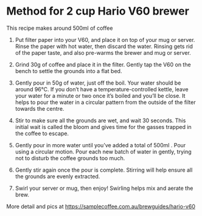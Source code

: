 # Method for 2 cup Hario V60 brewer
This recipe makes around 500ml of coffee

1. Put filter paper into your V60, and place it on top of your mug or server. Rinse the paper with hot water, then discard the water.
Rinsing gets rid of the paper taste, and also pre-warms the brewer and mug or server.


2. Grind 30g of coffee and place it in the filter.
Gently tap the V60 on the bench to settle the grounds into a flat bed.

3. Gently pour in 50g of water, just off the boil.
Your water should be around 96°C. If you don’t have a temperature-controlled kettle, leave your water for a minute or two once it’s boiled and you’ll be close.
It helps to pour the water in a circular pattern from the outside of the filter towards the centre.

4. Stir to make sure all the grounds are wet, and wait 30 seconds.
This initial wait is called the bloom and gives time for the gasses trapped in the coffee to escape.

5. Gently pour in more water until you’ve added a total of 500ml . Pour using a circular motion.
Pour each new batch of water in gently, trying not to disturb the coffee grounds too much.

6. Gently stir again once the pour is complete.
Stirring will help ensure all the grounds are evenly extracted.

7. Swirl your server or mug, then enjoy!
Swirling helps mix and aerate the brew.

More detail and pics at https://samplecoffee.com.au/brewguides/hario-v60